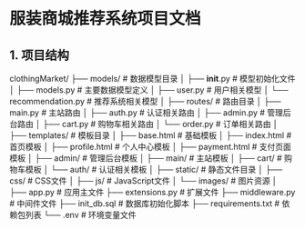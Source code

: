 # 服装商城推荐系统项目文档
## 1. 项目结构
clothingMarket/
├── models/                 # 数据模型目录
│   ├── __init__.py        # 模型初始化文件
│   ├── models.py          # 主要数据模型定义
│   ├── user.py            # 用户相关模型
│   └── recommendation.py  # 推荐系统相关模型
│
├── routes/                 # 路由目录
│   ├── main.py            # 主站路由
│   ├── auth.py            # 认证相关路由
│   ├── admin.py           # 管理后台路由
│   ├── cart.py            # 购物车相关路由
│   └── order.py           # 订单相关路由
│
├── templates/             # 模板目录
│   ├── base.html         # 基础模板
│   ├── index.html        # 首页模板
│   ├── profile.html      # 个人中心模板
│   ├── payment.html      # 支付页面模板
│   ├── admin/            # 管理后台模板
│   ├── main/             # 主站模板
│   ├── cart/             # 购物车模板
│   └── auth/             # 认证相关模板
│
├── static/               # 静态文件目录
│   ├── css/             # CSS文件
│   ├── js/              # JavaScript文件
│   └── images/          # 图片资源
│
├── app.py               # 应用主文件
├── extensions.py        # 扩展文件
├── middleware.py        # 中间件文件
├── init_db.sql         # 数据库初始化脚本
├── requirements.txt     # 依赖包列表
└── .env                # 环境变量文件

